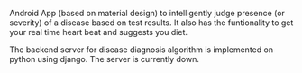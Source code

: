 Android App (based on material design) to intelligently judge presence (or severity) of a disease based on test results. It also has the funtionality to get your real time heart beat and suggests you diet.

The backend server for disease diagnosis algorithm is implemented on python using django. The server is currently down.
